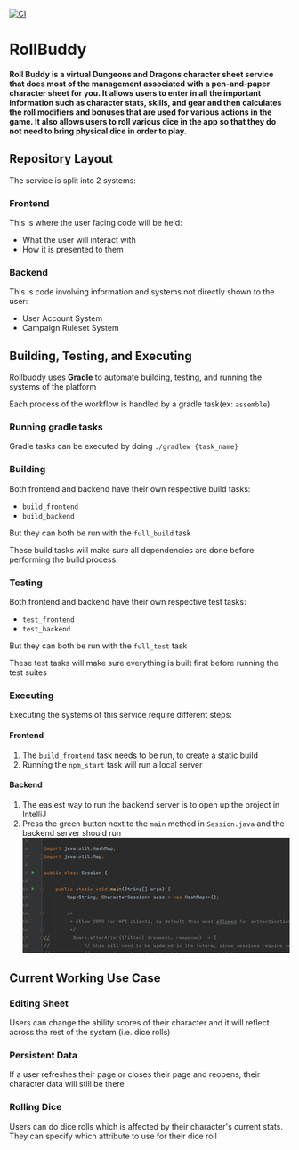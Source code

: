 [![CI](https://img.shields.io/github/workflow/status/ngutn24/RollBuddy/CI)](https://github.com/ngutn24/RollBuddy/actions/workflows/main.yml)

# RollBuddy
**Roll Buddy is a virtual Dungeons and Dragons character sheet service that does most of the management associated with a pen-and-paper character sheet for you. It allows users to enter in all the important information such as character stats, skills, and gear and then calculates the roll modifiers and bonuses that are used for various actions in the game. It also allows users to roll various dice in the app so that they do not need to bring physical dice in order to play.**

## Repository Layout
The service is split into 2 systems:

### Frontend
This is where the user facing code will be held:
- What the user will interact with
- How it is presented to them 


### Backend
This is code involving information and systems not directly shown to the user:

- User Account System
- Campaign Ruleset System


## Building, Testing, and Executing
Rollbuddy uses **Gradle** to automate building, testing, and running the systems of
the platform

Each process of the workflow is handled by a gradle task(ex: `assemble`)

### Running gradle tasks
Gradle tasks can be executed by doing `./gradlew {task_name}`

### Building
Both frontend and backend have their own respective build tasks:
- `build_frontend`
- `build_backend`

But they can both be run with the `full_build` task

These build tasks will make sure all dependencies are done before performing 
the build process.

### Testing
Both frontend and backend have their own respective test tasks:
- `test_frontend`
- `test_backend`

But they can both be run with the `full_test` task

These test tasks will make sure everything is built first before running the test
suites

### Executing
Executing the systems of this service require different steps:

#### Frontend
1. The `build_frontend` task needs to be run, to create a static build
2. Running the `npm_start` task will run a local server 

#### Backend
1. The easiest way to run the backend server is to open up the project in IntelliJ
2. Press the green button next to the `main` method in `Session.java` and the backend server should run
![executionImage](readmeresources/backendexecution.png)

## Current Working Use Case
### Editing Sheet
Users can change the ability scores of their character and it will reflect across the rest of the system (i.e. dice rolls)

### Persistent Data
If a user refreshes their page or closes their page and reopens, their character data will still be there

### Rolling Dice
Users can do dice rolls which is affected by their character's current stats. They can specify which attribute to use for their dice roll